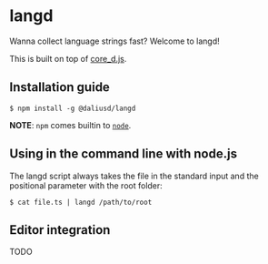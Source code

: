 # langd

Wanna collect language strings fast? Welcome to langd!

This is built on top of [core_d.js](https://github.com/mantoni/core_d.js).

## Installation guide

```
$ npm install -g @daliusd/langd
```

**NOTE**: `npm` comes builtin to [`node`](https://nodejs.org).

## Using in the command line with node.js

The langd script always takes the file in the standard input and
the positional parameter with the root folder:

```
$ cat file.ts | langd /path/to/root
```

## Editor integration

TODO
